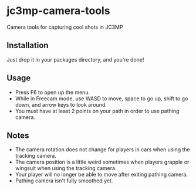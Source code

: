 # jc3mp-camera-tools
Camera tools for capturing cool shots in JC3MP

## Installation

Just drop it in your packages directory, and you're done!

## Usage
- Press F6 to open up the menu.
- While in Freecam mode, use WASD to move, space to go up, shift to go down, and arrow keys to look around.
- You must have at least 2 points on your path in order to use pathing camera.

## Notes
- The camera rotation does not change for players in cars when using the tracking camera.
- The camera position is a little weird sometimes when players grapple or wingsuit when using the tracking camera.
- Your player will no longer be able to move after exiting pathing camera.
- Pathing camera isn't fully smoothed yet.